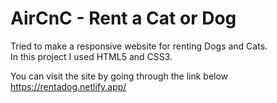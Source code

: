 
# AirCnC - Rent a Cat or Dog

Tried to make a responsive website for renting Dogs and Cats.   
In this project I used HTML5 and CSS3.   

You can visit the site by going through the link below   
https://rentadog.netlify.app/
 

